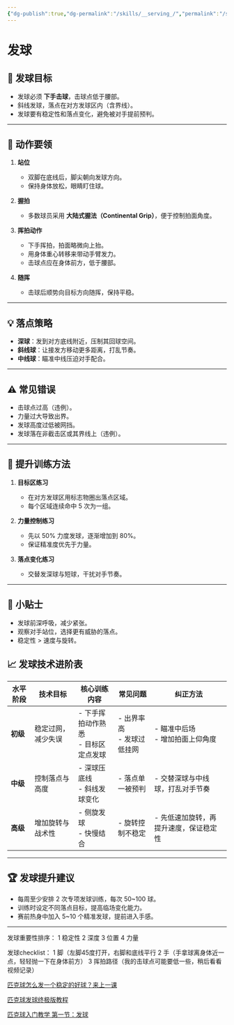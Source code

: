 ```yaml
---
{"dg-publish":true,"dg-permalink":"/skills/__serving_/","permalink":"/skills/__serving_/"}
---
```


# 发球

## 🎯 发球目标
- 发球必须 **下手击球**，击球点低于腰部。
- 斜线发球，落点在对方发球区内（含界线）。
- 发球要有稳定性和落点变化，避免被对手提前预判。

---

## 🏓 动作要领
1. **站位**
   - 双脚在底线后，脚尖朝向发球方向。
   - 保持身体放松，眼睛盯住球。

2. **握拍**
   - 多数球员采用 **大陆式握法（Continental Grip）**，便于控制拍面角度。

3. **挥拍动作**
   - 下手挥拍，拍面略微向上抬。
   - 用身体重心转移来带动手臂发力。
   - 击球点应在身体前方，低于腰部。

4. **随挥**
   - 击球后顺势向目标方向随挥，保持平稳。

---

## 💡 落点策略
- **深球**：发到对方底线附近，压制其回球空间。
- **斜线球**：让接发方移动更多距离，打乱节奏。
- **中线球**：瞄准中线压迫对手配合。

---

## ⚠ 常见错误
- 击球点过高（违例）。
- 力量过大导致出界。
- 发球高度过低被网挡。
- 发球落在非截击区或其界线上（违例）。

---

## 🎯 提升训练方法
1. **目标区练习**
   - 在对方发球区用标志物圈出落点区域。
   - 每个区域连续命中 5 次为一组。

2. **力量控制练习**
   - 先以 50% 力度发球，逐渐增加到 80%。
   - 保证精准度优先于力量。

3. **落点变化练习**
   - 交替发深球与短球，干扰对手节奏。

---

## 📌 小贴士
- 发球前深呼吸，减少紧张。
- 观察对手站位，选择更有威胁的落点。
- 稳定性 > 速度与旋转。

## 📈 发球技术进阶表

| 水平阶段 | 技术目标 | 核心训练内容 | 常见问题 | 纠正方法 |
| -------- | -------- | ------------ | -------- | -------- |
| **初级** | 稳定过网，减少失误 | - 下手挥拍动作熟悉<br>- 目标区定点发球 | - 出界率高<br>- 发球过低挂网 | - 瞄准中后场<br>- 增加拍面上仰角度 |
| **中级** | 控制落点与高度 | - 深球压底线<br>- 斜线发球变化 | - 落点单一被预判 | - 交替深球与中线球，打乱对手节奏 |
| **高级** | 增加旋转与战术性 | - 侧旋发球<br>- 快慢结合 | - 旋转控制不稳定 | - 先低速加旋转，再提升速度，保证稳定性 |

---

## 🏆 发球提升建议
- 每周至少安排 2 次专项发球训练，每次 50~100 球。
- 训练时设定不同落点目标，提高临场变化能力。
- 赛前热身中加入 5~10 个精准发球，提前进入手感。

---

发球重要性排序：
1 稳定性
2 深度
3 位置
4 力量

发球checklist：
1 脚（左脚45度打开，右脚和底线平行
2 手（手拿球离身体近一点，轻轻抛一下在身体前方）
3 挥拍路径（我的击球点可能要低一些，稍后看看视频记录）

[匹克球怎么发一个稳定的好球？来上一课]( https://www.xiaohongshu.com/explore/653631cb000000001e03c6d6?app_platform=ios&app_version=8.81.2&share_from_user_hidden=true&xsec_source=app_share&type=video&xsec_token=CBz9Kmblwq_V5bkKHT5RJBDf_WHdAECEiuB2WoB_N0Wdk=&author_share=1&xhsshare=WeixinSession&shareRedId=Nz80OURKPDw-OUpFPEE2Sjs6Tk01Oz48&apptime=1755499197&share_id=e36944445d0045e28ef7ea51abff01fd)

[匹克球发球终极版教程]( https://www.xiaohongshu.com/explore/685b8b1e000000001203cbf0?app_platform=ios&app_version=8.81.2&share_from_user_hidden=true&xsec_source=app_share&type=video&xsec_token=CBHRhDc-WnFgGgjWcWAzgpxwqF_uquq8EQTlqg8GntPdI=&author_share=1&xhsshare=WeixinSession&shareRedId=Nz80OURKPDw-OUpFPEE2Sjs6Tk01Oz48&apptime=1755498849&share_id=89eed7799b32455eb8f851a17f2d810b)

[匹克球入门教学 第一节：发球](https://www.xiaohongshu.com/explore/673a7676000000001901b56b?app_platform=ios&app_version=8.81.2&share_from_user_hidden=true&xsec_source=app_share&type=video&xsec_token=CBVlGFPiXwPvHWr_KIkzYEIQ0o9oZtFa5Fuh5VqCGDyV8=&author_share=1&xhsshare=WeixinSession&shareRedId=Nz80OURKPDw-OUpFPEE2Sjs6Tk01Oz48&apptime=1755500059&share_id=5ac0b238a1af46d48b37ffbc6cfcf735)
